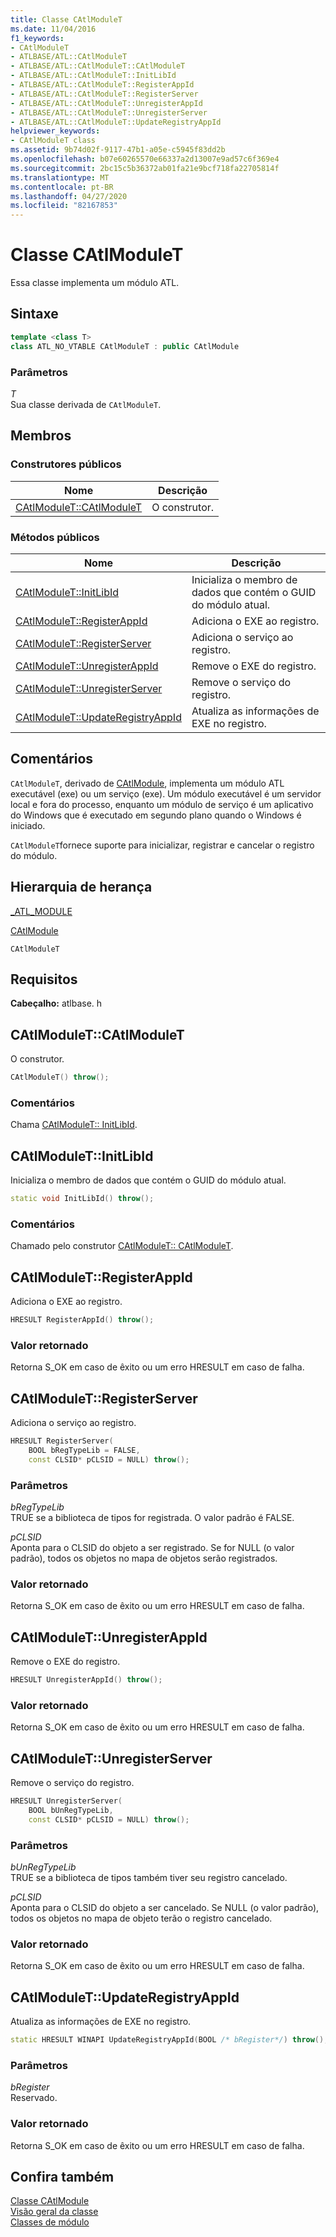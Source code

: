 ```yaml
---
title: Classe CAtlModuleT
ms.date: 11/04/2016
f1_keywords:
- CAtlModuleT
- ATLBASE/ATL::CAtlModuleT
- ATLBASE/ATL::CAtlModuleT::CAtlModuleT
- ATLBASE/ATL::CAtlModuleT::InitLibId
- ATLBASE/ATL::CAtlModuleT::RegisterAppId
- ATLBASE/ATL::CAtlModuleT::RegisterServer
- ATLBASE/ATL::CAtlModuleT::UnregisterAppId
- ATLBASE/ATL::CAtlModuleT::UnregisterServer
- ATLBASE/ATL::CAtlModuleT::UpdateRegistryAppId
helpviewer_keywords:
- CAtlModuleT class
ms.assetid: 9b74d02f-9117-47b1-a05e-c5945f83dd2b
ms.openlocfilehash: b07e60265570e66337a2d13007e9ad57c6f369e4
ms.sourcegitcommit: 2bc15c5b36372ab01fa21e9bcf718fa22705814f
ms.translationtype: MT
ms.contentlocale: pt-BR
ms.lasthandoff: 04/27/2020
ms.locfileid: "82167853"
---
```

# <a name="catlmodulet-class"></a>Classe CAtlModuleT

Essa classe implementa um módulo ATL.

## <a name="syntax"></a>Sintaxe

```cpp
template <class T>
class ATL_NO_VTABLE CAtlModuleT : public CAtlModule
```

### <a name="parameters"></a>Parâmetros

*T*<br/>
Sua classe derivada de `CAtlModuleT`.

## <a name="members"></a>Membros

### <a name="public-constructors"></a>Construtores públicos

|Nome|Descrição|
|----------|-----------------|
|[CAtlModuleT::CAtlModuleT](#catlmodulet)|O construtor.|

### <a name="public-methods"></a>Métodos públicos

|Nome|Descrição|
|----------|-----------------|
|[CAtlModuleT::InitLibId](#initlibid)|Inicializa o membro de dados que contém o GUID do módulo atual.|
|[CAtlModuleT::RegisterAppId](#registerappid)|Adiciona o EXE ao registro.|
|[CAtlModuleT::RegisterServer](#registerserver)|Adiciona o serviço ao registro.|
|[CAtlModuleT::UnregisterAppId](#unregisterappid)|Remove o EXE do registro.|
|[CAtlModuleT::UnregisterServer](#unregisterserver)|Remove o serviço do registro.|
|[CAtlModuleT::UpdateRegistryAppId](#updateregistryappid)|Atualiza as informações de EXE no registro.|

## <a name="remarks"></a>Comentários

`CAtlModuleT`, derivado de [CAtlModule](../../atl/reference/catlmodule-class.md), implementa um módulo ATL executável (exe) ou um serviço (exe). Um módulo executável é um servidor local e fora do processo, enquanto um módulo de serviço é um aplicativo do Windows que é executado em segundo plano quando o Windows é iniciado.

`CAtlModuleT`fornece suporte para inicializar, registrar e cancelar o registro do módulo.

## <a name="inheritance-hierarchy"></a>Hierarquia de herança

[_ATL_MODULE](atl-typedefs.md#_atl_module)

[CAtlModule](../../atl/reference/catlmodule-class.md)

`CAtlModuleT`

## <a name="requirements"></a>Requisitos

**Cabeçalho:** atlbase. h

## <a name="catlmoduletcatlmodulet"></a><a name="catlmodulet"></a>CAtlModuleT::CAtlModuleT

O construtor.

```cpp
CAtlModuleT() throw();
```

### <a name="remarks"></a>Comentários

Chama [CAtlModuleT:: InitLibId](#initlibid).

## <a name="catlmoduletinitlibid"></a><a name="initlibid"></a>CAtlModuleT::InitLibId

Inicializa o membro de dados que contém o GUID do módulo atual.

```cpp
static void InitLibId() throw();
```

### <a name="remarks"></a>Comentários

Chamado pelo construtor [CAtlModuleT:: CAtlModuleT](#catlmodulet).

## <a name="catlmoduletregisterappid"></a><a name="registerappid"></a>CAtlModuleT::RegisterAppId

Adiciona o EXE ao registro.

```cpp
HRESULT RegisterAppId() throw();
```

### <a name="return-value"></a>Valor retornado

Retorna S_OK em caso de êxito ou um erro HRESULT em caso de falha.

## <a name="catlmoduletregisterserver"></a><a name="registerserver"></a>CAtlModuleT::RegisterServer

Adiciona o serviço ao registro.

```cpp
HRESULT RegisterServer(
    BOOL bRegTypeLib = FALSE,
    const CLSID* pCLSID = NULL) throw();
```

### <a name="parameters"></a>Parâmetros

*bRegTypeLib*<br/>
TRUE se a biblioteca de tipos for registrada. O valor padrão é FALSE.

*pCLSID*<br/>
Aponta para o CLSID do objeto a ser registrado. Se for NULL (o valor padrão), todos os objetos no mapa de objetos serão registrados.

### <a name="return-value"></a>Valor retornado

Retorna S_OK em caso de êxito ou um erro HRESULT em caso de falha.

## <a name="catlmoduletunregisterappid"></a><a name="unregisterappid"></a>CAtlModuleT::UnregisterAppId

Remove o EXE do registro.

```cpp
HRESULT UnregisterAppId() throw();
```

### <a name="return-value"></a>Valor retornado

Retorna S_OK em caso de êxito ou um erro HRESULT em caso de falha.

## <a name="catlmoduletunregisterserver"></a><a name="unregisterserver"></a>CAtlModuleT::UnregisterServer

Remove o serviço do registro.

```cpp
HRESULT UnregisterServer(
    BOOL bUnRegTypeLib,
    const CLSID* pCLSID = NULL) throw();
```

### <a name="parameters"></a>Parâmetros

*bUnRegTypeLib*<br/>
TRUE se a biblioteca de tipos também tiver seu registro cancelado.

*pCLSID*<br/>
Aponta para o CLSID do objeto a ser cancelado. Se NULL (o valor padrão), todos os objetos no mapa de objeto terão o registro cancelado.

### <a name="return-value"></a>Valor retornado

Retorna S_OK em caso de êxito ou um erro HRESULT em caso de falha.

## <a name="catlmoduletupdateregistryappid"></a><a name="updateregistryappid"></a>CAtlModuleT::UpdateRegistryAppId

Atualiza as informações de EXE no registro.

```cpp
static HRESULT WINAPI UpdateRegistryAppId(BOOL /* bRegister*/) throw();
```

### <a name="parameters"></a>Parâmetros

*bRegister*<br/>
Reservado.

### <a name="return-value"></a>Valor retornado

Retorna S_OK em caso de êxito ou um erro HRESULT em caso de falha.

## <a name="see-also"></a>Confira também

[Classe CAtlModule](../../atl/reference/catlmodule-class.md)<br/>
[Visão geral da classe](../../atl/atl-class-overview.md)<br/>
[Classes de módulo](../../atl/atl-module-classes.md)
